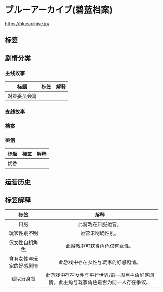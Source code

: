 # ブルーアーカイブ(碧蓝档案)
https://bluearchive.jp/

## 标签 
<Badge text="日服" type="info"/> <Badge text="玩家性别不明" type="info"/>  <Badge text="仅女性自机角色" type="tip"/> <Badge text="含有女性与玩家的好感剧情" type="tip"/><Badge text="疑似分身雷" type="warning"/>

## 剧情分类

### 主线故事
|标题|标签|解释|
|:-:|:-:|:-:|
|对策委员会篇|||
### 支线故事
### 档案
### 桃信
|标题|标签|解释|
|:-:|:-:|:-:|
|优香|<Badge text="含有女性与玩家的好感剧情" type="tip"/>||

## 运营历史

## 标签解释
|标签|解释|
|:-:|:-:|
|日服|此游戏在日服运营。|
|玩家性别不明|运营未明确性别。|
|仅女性自机角色|此游戏中可获得角色仅有女性。|
|含有女性与玩家的好感剧情|此游戏中存在女性与玩家的好感剧情。|
|疑似分身雷|此游戏中存在女性与平行世界/前一周目主角好感剧情，此主角与玩家角色是否为同一人存在争议。|
